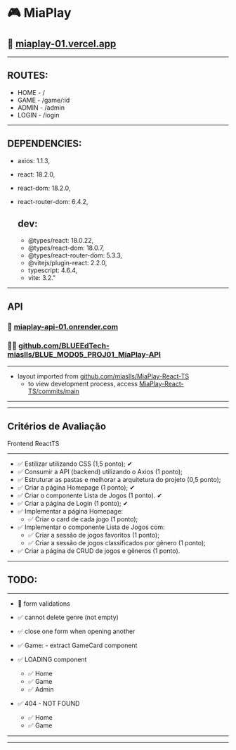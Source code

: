 # 🎮 **MiaPlay**

## 🔗 [miaplay-01.vercel.app](http://miaplay-01.vercel.app)

---

## **ROUTES:**

- HOME - /
- GAME - /game/:id
- ADMIN - /admin
- LOGIN - /login

---

## **DEPENDENCIES:**

- axios: 1.1.3,
- react: 18.2.0,
- react-dom: 18.2.0,
- react-router-dom: 6.4.2,

  ## **dev:**

  - @types/react: 18.0.22,
  - @types/react-dom: 18.0.7,
  - @types/react-router-dom: 5.3.3,
  - @vitejs/plugin-react: 2.2.0,
  - typescript: 4.6.4,
  - vite: 3.2."

---

## **API**

### 🔗 [miaplay-api-01.onrender.com](http://miaplay-api-01.onrender.com/)

### 👩‍💻 [github.com/BLUEEdTech-miaslls/BLUE_MOD05_PROJ01_MiaPlay-API](https://github.com/BLUEEdTech-miaslls/BLUE_MOD05_PROJ01_MiaPlay-API)

---

- layout imported from [github.com/miaslls/MiaPlay-React-TS](https://github.com/miaslls/MiaPlay-React-TS)
  - to view development process, access [MiaPlay-React-TS/commits/main](https://github.com/miaslls/MiaPlay-React-TS/commits/main)

---

---

## **Critérios de Avaliação**

Frontend ReactTS

---

- ✅ Estilizar utilizando CSS (1,5 ponto); ✔
- ✅ Consumir a API (backend) utilizando o Axios (1 ponto);
- ✅ Estruturar as pastas e melhorar a arquitetura do projeto (0,5 ponto);
- ✅ Criar a página Homepage (1 ponto); ✔
- ✅ Criar o componente Lista de Jogos (1 ponto). ✔
- ✅ Criar a página de Login (1 ponto); ✔
- ✅ Implementar a página Homepage:
  - ✅ Criar o card de cada jogo (1 ponto);
- ✅ Implementar o componente Lista de Jogos com:
  - ✅ Criar a sessão de jogos favoritos (1 ponto);
  - ✅ Criar a sessão de jogos classificados por gênero (1 ponto);
- ✅ Criar a página de CRUD de jogos e gêneros (1 ponto).

---

## **TODO:**

---

- 🔳 form validations

- ✅ cannot delete genre (not empty)
- ✅ close one form when opening another
- ✅ Game: - extract GameCard component
- ✅ LOADING component
  - ✅ Home
  - ✅ Game
  - ✅ Admin
- ✅ 404 - NOT FOUND
  - ✅ Home
  - ✅ Game

---

---
